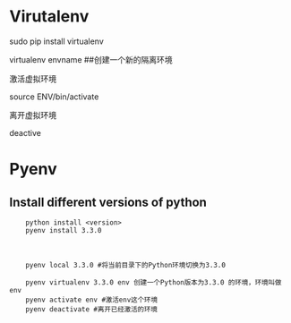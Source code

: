 # Virutalenv

sudo pip install virtualenv

virtualenv envname  ##创建一个新的隔离环境  

激活虚拟环境

source ENV/bin/activate

离开虚拟环境

deactive

# Pyenv

## Install different versions of python

		python install <version>
		pyenv install 3.3.0

</br>

		pyenv local 3.3.0 #将当前目录下的Python环境切换为3.3.0

		pyenv virtualenv 3.3.0 env 创建一个Python版本为3.3.0 的环境，环境叫做env
		pyenv activate env #激活env这个环境
		pyenv deactivate #离开已经激活的环境
